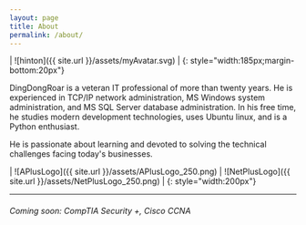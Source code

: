 ```yaml
---
layout: page
title: About
permalink: /about/
---
```

| ![hinton]({{ site.url }}/assets/myAvatar.svg) |
{: style="width:185px;margin-bottom:20px"}

DingDongRoar is a veteran IT professional of more than twenty years.  He is experienced in TCP/IP network administration, MS Windows system administration, and MS SQL Server database administration.  In his free time, he studies modern development technologies, uses Ubuntu linux, and is a Python enthusiast.

He is passionate about learning and devoted to solving the technical challenges facing today's businesses.

| ![APlusLogo]({{ site.url }}/assets/APlusLogo_250.png) | ![NetPlusLogo]({{ site.url }}/assets/NetPlusLogo_250.png) |
{: style="width:200px"}

---

###### Coming soon: CompTIA Security +, Cisco CCNA
